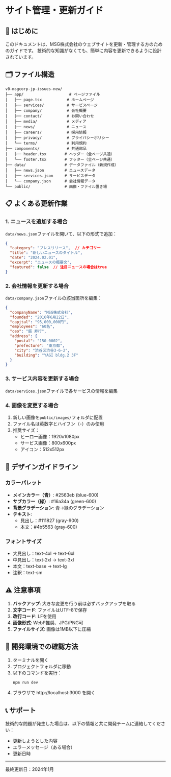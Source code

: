 # サイト管理・更新ガイド

## 📝 はじめに
このドキュメントは、MSG株式会社のウェブサイトを更新・管理する方のためのガイドです。
技術的な知識がなくても、簡単に内容を更新できるように設計されています。

## 🗂️ ファイル構造

```
v0-msgcorp-jp-issues-new/
├── app/                    # ページファイル
│   ├── page.tsx           # ホームページ
│   ├── services/          # サービスページ
│   ├── company/           # 会社概要
│   ├── contact/           # お問い合わせ
│   ├── media/             # メディア
│   ├── news/              # ニュース
│   ├── careers/           # 採用情報
│   ├── privacy/           # プライバシーポリシー
│   └── terms/             # 利用規約
├── components/            # 共通部品
│   ├── header.tsx        # ヘッダー（全ページ共通）
│   └── footer.tsx        # フッター（全ページ共通）
├── data/                 # データファイル（新規作成）
│   ├── news.json         # ニュースデータ
│   ├── services.json     # サービスデータ
│   └── company.json      # 会社情報データ
└── public/               # 画像・ファイル置き場

```

## 📋 よくある更新作業

### 1. ニュースを追加する場合
`data/news.json`ファイルを開いて、以下の形式で追加：

```json
{
  "category": "プレスリリース",  // カテゴリー
  "title": "新しいニュースのタイトル",
  "date": "2024.02.01",
  "excerpt": "ニュースの概要文",
  "featured": false  // 注目ニュースの場合はtrue
}
```

### 2. 会社情報を更新する場合
`data/company.json`ファイルの該当箇所を編集：

```json
{
  "companyName": "MSG株式会社",
  "founded": "2016年6月22日",
  "capital": "95,000,000円",
  "employees": "60名",
  "ceo": "飯 寿行",
  "address": {
    "postal": "150-0002",
    "prefecture": "東京都",
    "city": "渋谷区渋谷3-6-2",
    "building": "YAGI bldg.2 3F"
  }
}
```

### 3. サービス内容を更新する場合
`data/services.json`ファイルで各サービスの情報を編集

### 4. 画像を変更する場合
1. 新しい画像を`public/images/`フォルダに配置
2. ファイル名は英数字とハイフン（-）のみ使用
3. 推奨サイズ：
   - ヒーロー画像：1920x1080px
   - サービス画像：800x600px
   - アイコン：512x512px

## 🎨 デザインガイドライン

### カラーパレット
- **メインカラー（青）**: #2563eb (blue-600)
- **サブカラー（緑）**: #16a34a (green-600)
- **背景グラデーション**: 青→緑のグラデーション
- **テキスト**: 
  - 見出し：#111827 (gray-900)
  - 本文：#4b5563 (gray-600)

### フォントサイズ
- 大見出し：text-4xl → text-6xl
- 中見出し：text-2xl → text-3xl
- 本文：text-base → text-lg
- 注釈：text-sm

## ⚠️ 注意事項

1. **バックアップ**: 大きな変更を行う前は必ずバックアップを取る
2. **文字コード**: ファイルはUTF-8で保存
3. **改行コード**: LFを使用
4. **画像形式**: WebP推奨、JPG/PNG可
5. **ファイルサイズ**: 画像は1MB以下に圧縮

## 🔧 開発環境での確認方法

1. ターミナルを開く
2. プロジェクトフォルダに移動
3. 以下のコマンドを実行：
   ```bash
   npm run dev
   ```
4. ブラウザで http://localhost:3000 を開く

## 📞 サポート

技術的な問題が発生した場合は、以下の情報と共に開発チームに連絡してください：
- 更新しようとした内容
- エラーメッセージ（ある場合）
- 更新日時

---
最終更新日：2024年1月